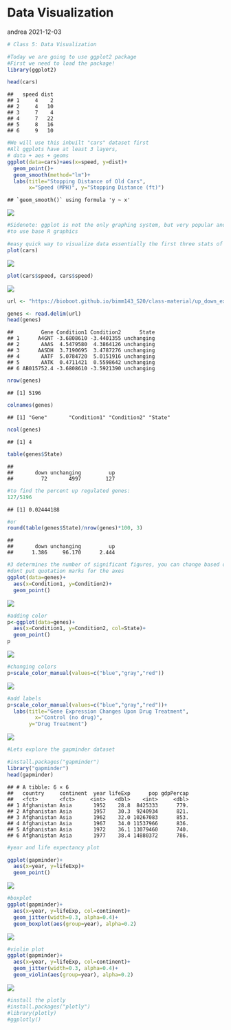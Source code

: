 Data Visualization
================
andrea
2021-12-03

``` r
# Class 5: Data Visualization

#Today we are going to use ggplot2 package
#First we need to load the package!
library(ggplot2)

head(cars)
```

    ##   speed dist
    ## 1     4    2
    ## 2     4   10
    ## 3     7    4
    ## 4     7   22
    ## 5     8   16
    ## 6     9   10

``` r
#We will use this inbuilt "cars" dataset first
#All ggplots have at least 3 layers, 
# data + aes + geoms
ggplot(data=cars)+aes(x=speed, y=dist)+
  geom_point()+
  geom_smooth(method="lm")+
  labs(title="Stopping Distance of Old Cars",
       x="Speed (MPH)", y="Stopping Distance (ft)")
```

    ## `geom_smooth()` using formula 'y ~ x'

![](class05-script_files/figure-gfm/unnamed-chunk-1-1.png)<!-- -->

``` r
#Sidenote: ggplot is not the only graphing system, but very popular and good 
#to use base R graphics

#easy quick way to visualize data essentially the first three stats of ggplot
plot(cars)
```

![](class05-script_files/figure-gfm/unnamed-chunk-1-2.png)<!-- -->

``` r
plot(cars$speed, cars$speed)
```

![](class05-script_files/figure-gfm/unnamed-chunk-1-3.png)<!-- -->

``` r
url <- "https://bioboot.github.io/bimm143_S20/class-material/up_down_expression.txt"

genes <- read.delim(url)
head(genes)
```

    ##         Gene Condition1 Condition2      State
    ## 1      A4GNT -3.6808610 -3.4401355 unchanging
    ## 2       AAAS  4.5479580  4.3864126 unchanging
    ## 3      AASDH  3.7190695  3.4787276 unchanging
    ## 4       AATF  5.0784720  5.0151916 unchanging
    ## 5       AATK  0.4711421  0.5598642 unchanging
    ## 6 AB015752.4 -3.6808610 -3.5921390 unchanging

``` r
nrow(genes)
```

    ## [1] 5196

``` r
colnames(genes)
```

    ## [1] "Gene"       "Condition1" "Condition2" "State"

``` r
ncol(genes)
```

    ## [1] 4

``` r
table(genes$State)
```

    ## 
    ##       down unchanging         up 
    ##         72       4997        127

``` r
#to find the percent up regulated genes:
127/5196
```

    ## [1] 0.02444188

``` r
#or
round(table(genes$State)/nrow(genes)*100, 3) 
```

    ## 
    ##       down unchanging         up 
    ##      1.386     96.170      2.444

``` r
#3 determines the number of significant figures, you can change based on what you want
#dont put quotation marks for the axes
ggplot(data=genes)+
  aes(x=Condition1, y=Condition2)+
  geom_point()
```

![](class05-script_files/figure-gfm/unnamed-chunk-1-4.png)<!-- -->

``` r
#adding color
p<-ggplot(data=genes)+
  aes(x=Condition1, y=Condition2, col=State)+
  geom_point()
p
```

![](class05-script_files/figure-gfm/unnamed-chunk-1-5.png)<!-- -->

``` r
#changing colors
p+scale_color_manual(values=c("blue","gray","red"))
```

![](class05-script_files/figure-gfm/unnamed-chunk-1-6.png)<!-- -->

``` r
#add labels
p+scale_color_manual(values=c("blue","gray","red"))+
  labs(title="Gene Expression Changes Upon Drug Treatment",
         x="Control (no drug)",
       y="Drug Treatment")
```

![](class05-script_files/figure-gfm/unnamed-chunk-1-7.png)<!-- -->

``` r
#Lets explore the gapminder dataset

#install.packages("gapminder")
library("gapminder")
head(gapminder)
```

    ## # A tibble: 6 × 6
    ##   country     continent  year lifeExp      pop gdpPercap
    ##   <fct>       <fct>     <int>   <dbl>    <int>     <dbl>
    ## 1 Afghanistan Asia       1952    28.8  8425333      779.
    ## 2 Afghanistan Asia       1957    30.3  9240934      821.
    ## 3 Afghanistan Asia       1962    32.0 10267083      853.
    ## 4 Afghanistan Asia       1967    34.0 11537966      836.
    ## 5 Afghanistan Asia       1972    36.1 13079460      740.
    ## 6 Afghanistan Asia       1977    38.4 14880372      786.

``` r
#year and life expectancy plot

ggplot(gapminder)+
  aes(x=year, y=lifeExp)+
  geom_point()
```

![](class05-script_files/figure-gfm/unnamed-chunk-1-8.png)<!-- -->

``` r
#boxplot
ggplot(gapminder)+
  aes(x=year, y=lifeExp, col=continent)+
  geom_jitter(width=0.3, alpha=0.4)+
  geom_boxplot(aes(group=year), alpha=0.2)
```

![](class05-script_files/figure-gfm/unnamed-chunk-1-9.png)<!-- -->

``` r
#violin plot
ggplot(gapminder)+
  aes(x=year, y=lifeExp, col=continent)+
  geom_jitter(width=0.3, alpha=0.4)+
  geom_violin(aes(group=year), alpha=0.2)
```

![](class05-script_files/figure-gfm/unnamed-chunk-1-10.png)<!-- -->

``` r
#install the plotly
#install.packages("plotly")
#library(plotly)
#ggplotly()
```
